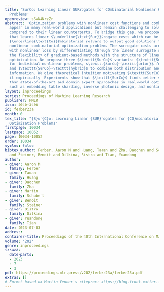 ```yaml
---
title: 'SurCo: Learning Linear SURrogates for COmbinatorial Nonlinear Optimization
  Problems'
openreview: sSwN4NrzZr
abstract: 'Optimization problems with nonlinear cost functions and combinatorial constraints
  appear in many real-world applications but remain challenging to solve efficiently
  compared to their linear counterparts. To bridge this gap, we propose $\textbf{\emph{\texttt{SurCo}}}$
  that learns linear $\underline{\text{Sur}}$rogate costs which can be used in existing
  $\underline{\text{Co}}$mbinatorial solvers to output good solutions to the original
  nonlinear combinatorial optimization problem. The surrogate costs are learned end-to-end
  with nonlinear loss by differentiating through the linear surrogate solver, combining
  the flexibility of gradient-based methods with the structure of linear combinatorial
  optimization. We propose three $\texttt{SurCo}$ variants: $\texttt{SurCo}-\texttt{zero}$
  for individual nonlinear problems, $\texttt{SurCo}-\texttt{prior}$ for problem distributions,
  and $\texttt{SurCo}-\texttt{hybrid}$ to combine both distribution and problem-specific
  information. We give theoretical intuition motivating $\texttt{SurCo}$, and evaluate
  it empirically. Experiments show that $\texttt{SurCo}$ finds better solutions faster
  than state-of-the-art and domain expert approaches in real-world optimization problems
  such as embedding table sharding, inverse photonic design, and nonlinear route planning.'
layout: inproceedings
series: Proceedings of Machine Learning Research
publisher: PMLR
issn: 2640-3498
id: ferber23a
month: 0
tex_title: "{S}ur{C}o: Learning Linear {SUR}rogates for {CO}mbinatorial Nonlinear
  Optimization Problems"
firstpage: 10034
lastpage: 10052
page: 10034-10052
order: 10034
cycles: false
bibtex_author: Ferber, Aaron M and Huang, Taoan and Zha, Daochen and Schubert, Martin
  and Steiner, Benoit and Dilkina, Bistra and Tian, Yuandong
author:
- given: Aaron M
  family: Ferber
- given: Taoan
  family: Huang
- given: Daochen
  family: Zha
- given: Martin
  family: Schubert
- given: Benoit
  family: Steiner
- given: Bistra
  family: Dilkina
- given: Yuandong
  family: Tian
date: 2023-07-03
address: 
container-title: Proceedings of the 40th International Conference on Machine Learning
volume: '202'
genre: inproceedings
issued:
  date-parts:
  - 2023
  - 7
  - 3
pdf: https://proceedings.mlr.press/v202/ferber23a/ferber23a.pdf
extras: []
# Format based on Martin Fenner's citeproc: https://blog.front-matter.io/posts/citeproc-yaml-for-bibliographies/
---
```

